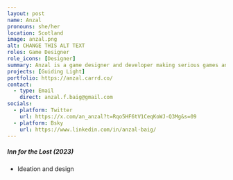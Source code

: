 ```yaml
---
layout: post
name: Anzal
pronouns: she/her
location: Scotland
image: anzal.png
alt: CHANGE THIS ALT TEXT
roles: Game Designer
role_icons: [Designer]
summary: Anzal is a game designer and developer making serious games and games for social impact.
projects: [Guiding Light]
portfolio: https://anzal.carrd.co/
contact:
  - type: Email
    direct: anzal.f.baig@gmail.com
socials:
  - platform: Twitter
    url: https://x.com/an_anzal?t=Rqo5HF6tV1CeqKoWJ-Q3Mg&s=09
  - platform: Bsky
    url: https://www.linkedin.com/in/anzal-baig/
---
```


##### _Inn for the Lost (2023)_
- Ideation and design 